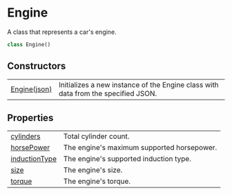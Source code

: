 # Engine
A class that represents a car's engine.

```Python
class Engine()
```

## Constructors
| | |
| --------------- | --------------- |
| [Engine(json)](Constructors/init.md) | Initializes a new instance of the Engine class with data from the specified JSON. |

## Properties
| | |
| --------------- | --------------- |
| [cylinders](Properties/cylinders.md) | Total cylinder count. |
| [horsePower](Properties/horsePower.md) | The engine's maximum supported horsepower. |
| [inductionType](Properties/inductionType.md) | The engine's supported induction type. |
| [size](Properties/size.md) | The engine's size. |
| [torque](Properties/torque.md) | The engine's torque. |